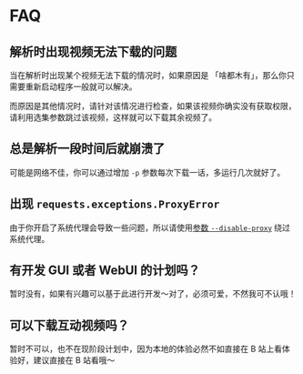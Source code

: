# FAQ

## 解析时出现视频无法下载的问题

当在解析时出现某个视频无法下载的情况时，如果原因是 「啥都木有」，那么你只需要重新启动程序一般就可以解决。

而原因是其他情况时，请针对该情况进行检查，如果该视频你确实没有获取权限，请利用选集参数跳过该视频，这样就可以下载其余视频了。

## 总是解析一段时间后就崩溃了

可能是网络不佳，你可以通过增加 `-p` 参数每次下载一话，多运行几次就好了。

## 出现 `requests.exceptions.ProxyError`

由于你开启了系统代理会导致一些问题，所以请使用[参数 `--disable-proxy`](../cli/#绕过系统代理) 绕过系统代理。

## 有开发 GUI 或者 WebUI 的计划吗？

暂时没有，如果有兴趣可以基于此进行开发～对了，必须可爱，不然我可不认哦！

## 可以下载互动视频吗？

暂时不可以，也不在现阶段计划中，因为本地的体验必然不如直接在 B 站上看体验好，建议直接在 B 站看哦～
